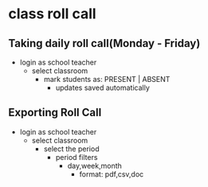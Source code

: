 # class roll call

## Taking daily roll call(Monday - Friday)
- login as school teacher
    - select classroom
        - mark students as: PRESENT | ABSENT
            - updates saved automatically

## Exporting Roll Call
- login as school teacher
    - select classroom
        - select the period
            - period filters
                - day,week,month
                    - format: pdf,csv,doc